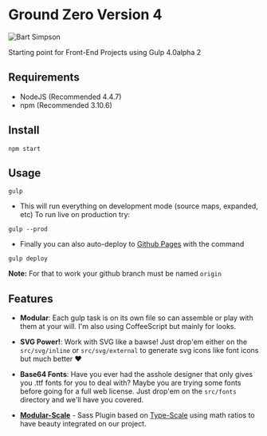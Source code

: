# Ground Zero Version 4
![Bart Simpson](https://i.giphy.com/l4Ho0UxScKzfY0HIc.gif)

Starting point for Front-End Projects using Gulp 4.0alpha 2

## Requirements
- NodeJS (Recommended 4.4.7)
- npm (Recommended 3.10.6)

## Install

```
npm start
```

## Usage

```
gulp
```
- This will run everything on development mode (source maps, expanded, etc) To run live on production try:

```
gulp --prod
```
- Finally you can also auto-deploy to [Github Pages](https://pages.github.com/) with the command
```
gulp deploy
```
**Note:** For that to work your github branch must be named `origin`

## Features
- **Modular**: Each gulp task is on its own file so can assemble or play with them at your will. I'm also using CoffeeScript but mainly for looks.

- **SVG Power!**: Work with SVG like a bawse! Just drop'em either on the `src/svg/inline` or `src/svg/external` to generate svg icons like font icons but much better ♥️

- **Base64 Fonts**: Have you ever had the asshole designer that only gives you .ttf fonts for you to deal with? Maybe you are trying some fonts before going for a full web license. Just drop'em on the `src/fonts` directory and we'll have you covered.

- [**Modular-Scale**](https://github.com/modularscale/modularscale-sass) - Sass Plugin based on [Type-Scale](http://type-scale.com/) using math ratios to have beauty integrated on our project.
